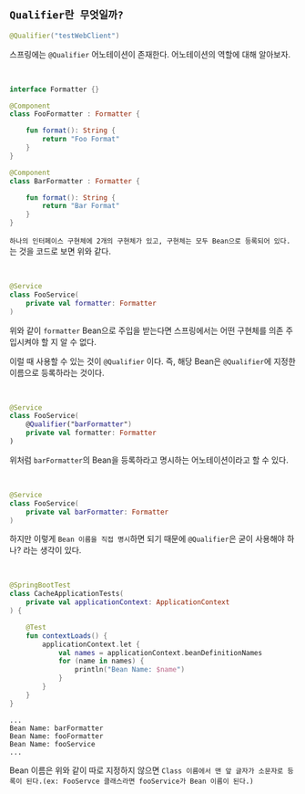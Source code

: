 ## `Qualifier란 무엇일까?`

```kotlin
@Qualifier("testWebClient")
```

스프링에는 `@Qualifier` 어노테이션이 존재한다. 어노테이션의 역할에 대해 알아보자.

<br>

```kotlin
interface Formatter {}
```

```kotlin
@Component
class FooFormatter : Formatter {

    fun format(): String {
        return "Foo Format"
    }
}
```

```kotlin
@Component
class BarFormatter : Formatter {

    fun format(): String {
        return "Bar Format"
    }
}
```

`하나의 인터페이스 구현체에 2개의 구현체가 있고, 구현체는 모두 Bean으로 등록되어 있다.`는 것을 코드로 보면 위와 같다.

<br>

```kotlin
@Service
class FooService(
    private val formatter: Formatter
)
```

위와 같이 `formatter` Bean으로 주입을 받는다면 스프링에서는 어떤 구현체를 의존 주입시켜야 할 지 알 수 없다.

이럴 때 사용할 수 있는 것이 `@Qualifier` 이다. 즉, 해당 Bean은 `@Qualifier`에 지정한 이름으로 등록하라는 것이다. 

<br>

```kotlin
@Service
class FooService(
    @Qualifier("barFormatter")
    private val formatter: Formatter
)
```

위처럼 `barFormatter`의 Bean을 등록하라고 명시하는 어노테이션이라고 할 수 있다.

<br>

```kotlin
@Service
class FooService(
    private val barFormatter: Formatter
)
```

하지만 이렇게 `Bean 이름을 직접 명시`하면 되기 때문에 `@Qualifier`은 굳이 사용해야 하나? 라는 생각이 있다.

<br>

```kotlin
@SpringBootTest
class CacheApplicationTests(
    private val applicationContext: ApplicationContext
) {

    @Test
    fun contextLoads() {
        applicationContext.let {
            val names = applicationContext.beanDefinitionNames
            for (name in names) {
                println("Bean Name: $name")
            }
        }
    }
}
```
```
...
Bean Name: barFormatter
Bean Name: fooFormatter
Bean Name: fooService
...
```

Bean 이름은 위와 같이 따로 지정하지 않으면 `Class 이름에서 맨 앞 글자가 소문자로 등록이 된다.(ex: FooServce 클래스라면 fooService가 Bean 이름이 된다.)`